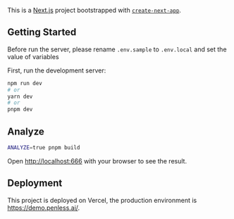 This is a [Next.js](https://nextjs.org/) project bootstrapped with [`create-next-app`](https://github.com/vercel/next.js/tree/canary/packages/create-next-app).

## Getting Started

Before run the server, please rename `.env.sample` to `.env.local` and set the value of variables

First, run the development server:

```bash
npm run dev
# or
yarn dev
# or
pnpm dev
```

## Analyze

```bash
ANALYZE=true pnpm build
```

Open [http://localhost:666](http://localhost:666) with your browser to see the result.

## Deployment

This project is deployed on Vercel, the production environment is https://demo.penless.ai/.
